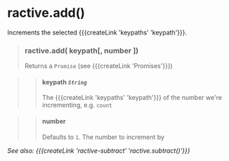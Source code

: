 # ractive.add()

Increments the selected {{{createLink 'keypaths' 'keypath'}}}.


> ### ractive.add( keypath[, number ])
> Returns a `Promise` (see {{{createLink 'Promises'}}})

> > #### **keypath** *`String`*
> > The {{{createLink 'keypaths' 'keypath'}}} of the number we're incrementing, e.g. `count`

> > #### number
> > Defaults to `1`. The number to increment by

*See also: {{{createLink 'ractive-subtract' 'ractive.subtract()'}}}*
